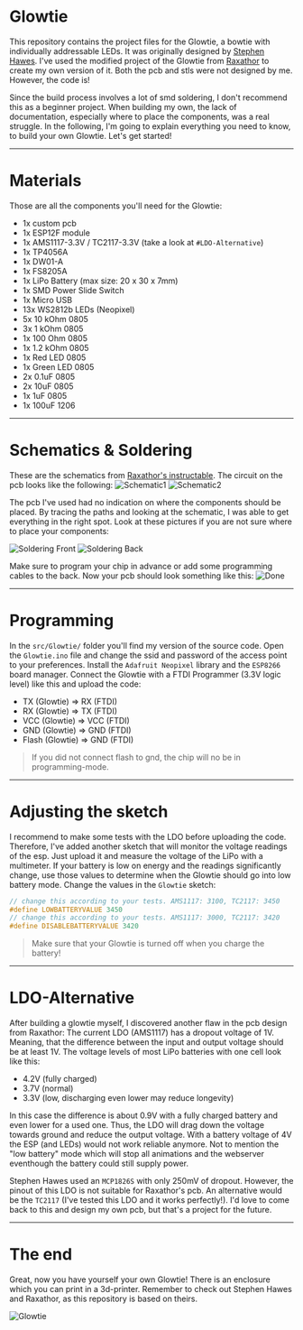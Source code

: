 # Glowtie
This repository contains the project files for the Glowtie, a bowtie with individually addressable LEDs.
It was originally designed by [Stephen Hawes](https://github.com/sphawes/glowtie).
I've used the modified project of the Glowtie from [Raxathor](https://github.com/raxathor/GlowTie) to create my own version of it. Both the pcb and stls were not designed by me. However, the code is!

Since the build process involves a lot of smd soldering, I don't recommend this as a beginner project. 
When building my own, the lack of documentation, especially where to place the components, was a real struggle. In the following, I'm going to explain everything you need to know, to build your own Glowtie.
Let's get started!


***
# Materials
Those are all the components you'll need for the Glowtie:
- 1x custom pcb
- 1x ESP12F module
- 1x AMS1117-3.3V / TC2117-3.3V (take a look at `#LDO-Alternative`)
- 1x TP4056A
- 1x DW01-A
- 1x FS8205A
- 1x LiPo Battery (max size: 20 x 30 x 7mm)
- 1x SMD Power Slide Switch
- 1x Micro USB
- 13x WS2812b LEDs (Neopixel)
- 5x 10 kOhm 0805
- 3x 1 kOhm 0805
- 1x 100 Ohm 0805
- 1x 1.2 kOhm 0805
- 1x Red LED 0805
- 1x Green LED 0805
- 2x 0.1uF 0805
- 2x 10uF 0805
- 1x 1uF 0805
- 1x 100uF 1206


***
# Schematics & Soldering
These are the schematics from [Raxathor's instructable](https://www.instructables.com/GlowTie/).
The circuit on the pcb looks like the following:
![Schematic1](https://github.com/Donut-Studio/Glowtie/blob/main/images/Schematic1.png)
![Schematic2](https://github.com/Donut-Studio/Glowtie/blob/main/images/Schematic2.png)

The pcb I've used had no indication on where the components should be placed.
By tracing the paths and looking at the schematic, I was able to get everything in the right spot.
Look at these pictures if you are not sure where to place your components:

![Soldering Front](https://github.com/Donut-Studio/Glowtie/blob/main/images/SolderingFront.png)
![Soldering Back](https://github.com/Donut-Studio/Glowtie/blob/main/images/SolderingBack.png)

Make sure to program your chip in advance or add some programming cables to the back.
Now your pcb should look something like this:
![Done](https://github.com/Donut-Studio/Glowtie/blob/main/images/PCBDone.png)


***
# Programming
In the `src/Glowtie/` folder you'll find my version of the source code.
Open the `Glowtie.ino` file and change the ssid and password of the access point to your preferences.
Install the `Adafruit Neopixel` library and the `ESP8266` board manager.
Connect the Glowtie with a FTDI Programmer (3.3V logic level) like this and upload the code:
- TX (Glowtie) => RX (FTDI)
- RX (Glowtie) => TX (FTDI)
- VCC (Glowtie) => VCC (FTDI)
- GND (Glowtie) => GND (FTDI)
- Flash (Glowtie) => GND (FTDI)
> If you did not connect flash to gnd, the chip will no be in programming-mode.


***
# Adjusting the sketch
I recommend to make some tests with the LDO before uploading the code.
Therefore, I've added another sketch that will monitor the voltage readings of the esp.
Just upload it and measure the voltage of the LiPo with a multimeter.
If your battery is low on energy and the readings significantly change,
use those values to determine when the Glowtie should go into low battery mode.
Change the values in the `Glowtie` sketch:
```cpp
// change this according to your tests. AMS1117: 3100, TC2117: 3450
#define LOWBATTERYVALUE 3450
// change this according to your tests. AMS1117: 3000, TC2117: 3420
#define DISABLEBATTERYVALUE 3420
```
> Make sure that your Glowtie is turned off when you charge the battery!


***
# LDO-Alternative
After building a glowtie myself, I discovered another flaw in the pcb design from Raxathor:
The current LDO (AMS1117) has a dropout voltage of 1V. Meaning, that the difference between the input and output voltage should be at least 1V. 
The voltage levels of most LiPo batteries with one cell look like this:
- 4.2V (fully charged)
- 3.7V (normal)
- 3.3V (low, discharging even lower may reduce longevity)

In this case the difference is about 0.9V with a fully charged battery and even lower for a used one.
Thus, the LDO will drag down the voltage towards ground and reduce the output voltage.
With a battery voltage of 4V the ESP (and LEDs) would not work reliable anymore. Not to mention the "low battery" mode which will stop all animations and the webserver eventhough the battery could still supply power.

Stephen Hawes used an `MCP1826S` with only 250mV of dropout. However, the pinout of this LDO is not suitable for Raxathor's pcb. An alternative would be the `TC2117` (I've tested this LDO and it works perfectly!).
I'd love to come back to this and design my own pcb, but that's a project for the future.


***
# The end
Great, now you have yourself your own Glowtie!
There is an enclosure which you can print in a 3d-printer.
Remember to check out Stephen Hawes and Raxathor, as this repository is based on theirs.

![Glowtie](https://github.com/Donut-Studio/Glowtie/blob/main/images/Glowtie.png)